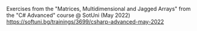 Exercises from the "Matrices, Multidimensional and Jagged Arrays" from the "C# Advanced" course @ SotUni (May 2022) https://softuni.bg/trainings/3699/csharp-advanced-may-2022
